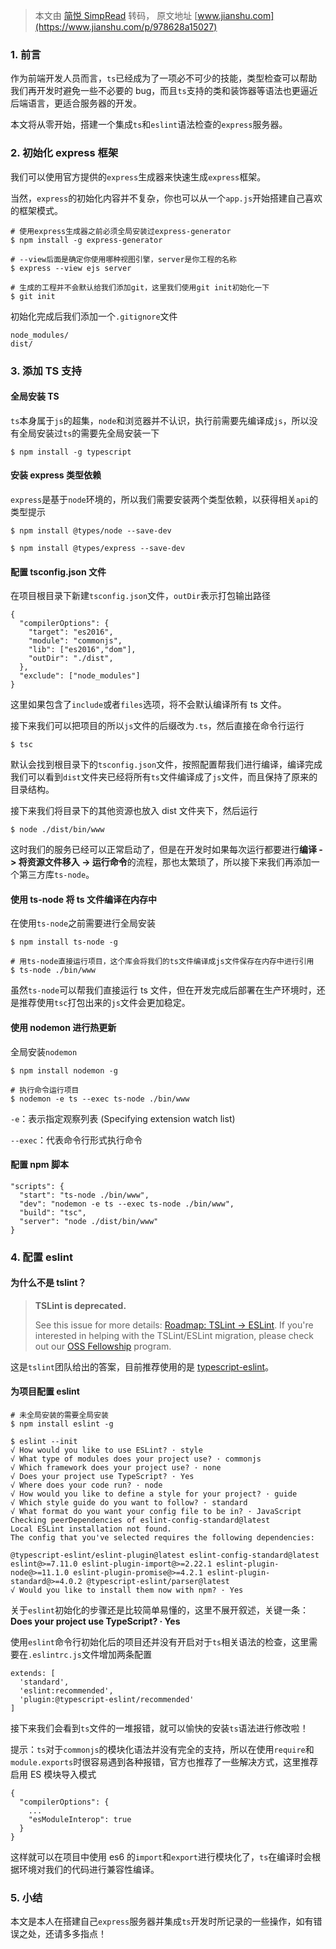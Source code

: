 > 本文由 [简悦 SimpRead](http://ksria.com/simpread/) 转码， 原文地址 [www.jianshu.com](https://www.jianshu.com/p/978628a15027)

### 1. 前言

作为前端开发人员而言，`ts`已经成为了一项必不可少的技能，类型检查可以帮助我们再开发时避免一些不必要的 bug，而且`ts`支持的类和装饰器等语法也更逼近后端语言，更适合服务器的开发。

本文将从零开始，搭建一个集成`ts`和`eslint`语法检查的`express`服务器。

### 2. 初始化 express 框架

我们可以使用官方提供的`express`生成器来快速生成`express`框架。

当然，`express`的初始化内容并不复杂，你也可以从一个`app.js`开始搭建自己喜欢的框架模式。

```
# 使用express生成器之前必须全局安装过express-generator
$ npm install -g express-generator

# --view后面是确定你使用哪种视图引擎，server是你工程的名称
$ express --view ejs server

# 生成的工程并不会默认给我们添加git，这里我们使用git init初始化一下
$ git init
```

初始化完成后我们添加一个`.gitignore`文件

```
node_modules/
dist/
```

### 3. 添加 TS 支持

#### 全局安装 TS

`ts`本身属于`js`的超集，`node`和浏览器并不认识，执行前需要先编译成`js`，所以没有全局安装过`ts`的需要先全局安装一下

```
$ npm install -g typescript
```

#### 安装 express 类型依赖

`express`是基于`node`环境的，所以我们需要安装两个类型依赖，以获得相关`api`的类型提示

```
$ npm install @types/node --save-dev

$ npm install @types/express --save-dev
```

#### 配置 tsconfig.json 文件

在项目根目录下新建`tsconfig.json`文件，`outDir`表示打包输出路径

```
{
  "compilerOptions": {
    "target": "es2016",
    "module": "commonjs",
    "lib": ["es2016","dom"],
    "outDir": "./dist",
  },
  "exclude": ["node_modules"]
}
```

这里如果包含了`include`或者`files`选项，将不会默认编译所有 ts 文件。

接下来我们可以把项目的所以`js`文件的后缀改为`.ts`，然后直接在命令行运行

```
$ tsc
```

默认会找到根目录下的`tsconfig.json`文件，按照配置帮我们进行编译，编译完成我们可以看到`dist`文件夹已经将所有`ts`文件编译成了`js`文件，而且保持了原来的目录结构。

接下来我们将目录下的其他资源也放入 dist 文件夹下，然后运行

```
$ node ./dist/bin/www
```

这时我们的服务已经可以正常启动了，但是在开发时如果每次运行都要进行**编译 -> 将资源文件移入 -> 运行命令**的流程，那也太繁琐了，所以接下来我们再添加一个第三方库`ts-node`。

#### 使用 ts-node 将 ts 文件编译在内存中

在使用`ts-node`之前需要进行全局安装

```
$ npm install ts-node -g

# 用ts-node直接运行项目，这个库会将我们的ts文件编译成js文件保存在内存中进行引用
$ ts-node ./bin/www
```

虽然`ts-node`可以帮我们直接运行 ts 文件，但在开发完成后部署在生产环境时，还是推荐使用`tsc`打包出来的`js`文件会更加稳定。

#### 使用 nodemon 进行热更新

全局安装`nodemon`

```
$ npm install nodemon -g

# 执行命令运行项目
$ nodemon -e ts --exec ts-node ./bin/www
```

`-e`：表示指定观察列表 (Specifying extension watch list)

`--exec`：代表命令行形式执行命令

#### 配置 npm 脚本

```
"scripts": {
  "start": "ts-node ./bin/www",
  "dev": "nodemon -e ts --exec ts-node ./bin/www",
  "build": "tsc",
  "server": "node ./dist/bin/www"
}
```

### 4. 配置 eslint

#### 为什么不是 tslint？

> **TSLint is deprecated.**
> 
> See this issue for more details: [Roadmap: TSLint → ESLint](https://links.jianshu.com/go?to=https%3A%2F%2Fgithub.com%2Fpalantir%2Ftslint%2Fissues%2F4534). If you're interested in helping with the TSLint/ESLint migration, please check out our [OSS Fellowship](https://links.jianshu.com/go?to=https%3A%2F%2Fmedium.com%2Fpalantir%2Ffellowships-for-open-source-developers-3892e6b75ee1) program.

这是`tslint`团队给出的答案，目前推荐使用的是 [typescript-eslint](https://links.jianshu.com/go?to=https%3A%2F%2Fgithub.com%2Ftypescript-eslint%2Ftypescript-eslint)。

#### 为项目配置 eslint

```
# 未全局安装的需要全局安装
$ npm install eslint -g

$ eslint --init
√ How would you like to use ESLint? · style       
√ What type of modules does your project use? · commonjs
√ Which framework does your project use? · none
√ Does your project use TypeScript? · Yes
√ Where does your code run? · node
√ How would you like to define a style for your project? · guide
√ Which style guide do you want to follow? · standard
√ What format do you want your config file to be in? · JavaScript
Checking peerDependencies of eslint-config-standard@latest
Local ESLint installation not found.
The config that you've selected requires the following dependencies:

@typescript-eslint/eslint-plugin@latest eslint-config-standard@latest eslint@>=7.11.0 eslint-plugin-import@>=2.22.1 eslint-plugin-node@>=11.1.0 eslint-plugin-promise@>=4.2.1 eslint-plugin-standard@>=4.0.2 @typescript-eslint/parser@latest
√ Would you like to install them now with npm? · Yes
```

关于`eslint`初始化的步骤还是比较简单易懂的，这里不展开叙述，关键一条：**Does your project use TypeScript? · Yes**

使用`eslint`命令行初始化后的项目还并没有开启对于`ts`相关语法的检查，这里需要在`.eslintrc.js`文件增加两条配置

```
extends: [
  'standard',
  'eslint:recommended',
  'plugin:@typescript-eslint/recommended'
]
```

接下来我们会看到`ts`文件的一堆报错，就可以愉快的安装`ts`语法进行修改啦！

提示：`ts`对于`commonjs`的模块化语法并没有完全的支持，所以在使用`require`和`module.exports`时很容易遇到各种报错，官方也推荐了一些解决方式，这里推荐启用 ES 模块导入模式

```
{
  "compilerOptions": {
    ...
    "esModuleInterop": true
  }
}
```

这样就可以在项目中使用 es6 的`import`和`export`进行模块化了，`ts`在编译时会根据环境对我们的代码进行兼容性编译。

### 5. 小结

本文是本人在搭建自己`express`服务器并集成`ts`开发时所记录的一些操作，如有错误之处，还请多多指点！